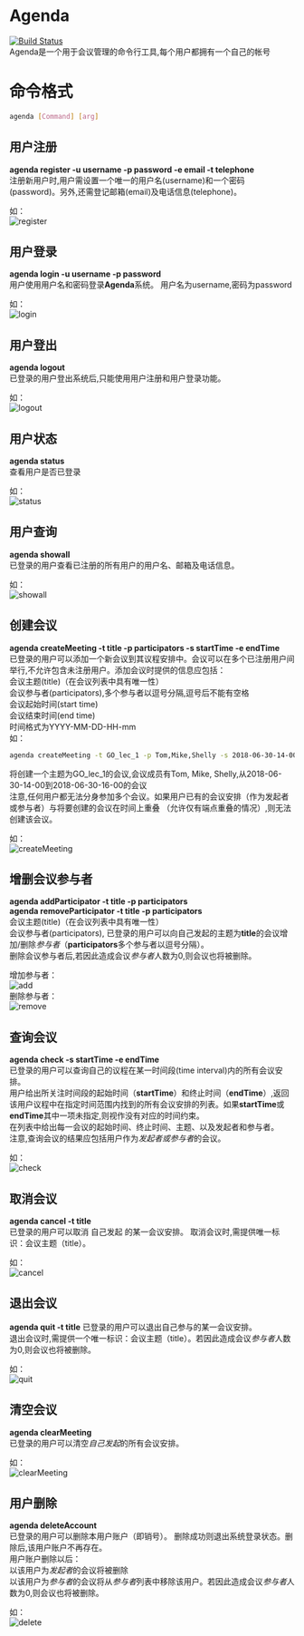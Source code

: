 # Agenda
[![Build Status](https://travis-ci.com/MrFive5555/GO_agenda.svg?branch=master)](https://travis-ci.com/MrFive5555/GO_agenda)  
Agenda是一个用于会议管理的命令行工具,每个用户都拥有一个自己的帐号
# 命令格式
```bash
agenda [Command] [arg]
```
## 用户注册
**agenda register -u username -p password -e email -t telephone**  
注册新用户时,用户需设置一个唯一的用户名(username)和一个密码(password)。另外,还需登记邮箱(email)及电话信息(telephone)。  

如：  
![register][1]


## 用户登录
**agenda login -u username -p password**  
用户使用用户名和密码登录**Agenda**系统。
用户名为username,密码为password  

如：  
![login][2]

## 用户登出
**agenda logout**  
已登录的用户登出系统后,只能使用用户注册和用户登录功能。  

如：  
![logout][3]

## 用户状态
**agenda status**  
查看用户是否已登录  

如：  
![status][4]

## 用户查询
**agenda showall**  
已登录的用户查看已注册的所有用户的用户名、邮箱及电话信息。  

如：  
![showall][5]

## 创建会议
**agenda createMeeting -t title -p participators -s startTime -e endTime**  
已登录的用户可以添加一个新会议到其议程安排中。会议可以在多个已注册用户间举行,不允许包含未注册用户。添加会议时提供的信息应包括：  
会议主题(title)（在会议列表中具有唯一性）  
会议参与者(participators),多个参与者以逗号分隔,逗号后不能有空格  
会议起始时间(start time)  
会议结束时间(end time)  
时间格式为YYYY-MM-DD-HH-mm  
如：
```bash
agenda createMeeting -t GO_lec_1 -p Tom,Mike,Shelly -s 2018-06-30-14-00 -e 2018-06-30-16-00
```
将创建一个主题为GO_lec_1的会议,会议成员有Tom, Mike, Shelly,从2018-06-30-14-00到2018-06-30-16-00的会议  
注意,任何用户都无法分身参加多个会议。如果用户已有的会议安排（作为发起者或参与者）与将要创建的会议在时间上重叠 （允许仅有端点重叠的情况）,则无法创建该会议。  

如：  
![createMeeting][6]

## 增删会议参与者
**agenda addParticipator -t title -p participators**  
**agenda removeParticipator -t title -p participators**  
会议主题(title)（在会议列表中具有唯一性）  
会议参与者(participators),
已登录的用户可以向自己发起的主题为**title**的会议增加/删除*参与者*（**participators**多个参与者以逗号分隔）。  
删除会议参与者后,若因此造成会议*参与者*人数为0,则会议也将被删除。  

增加参与者：  
![add][7]  
删除参与者：  
![remove][8]

## 查询会议
**agenda check -s startTime -e endTime**  
已登录的用户可以查询自己的议程在某一时间段(time interval)内的所有会议安排。  
用户给出所关注时间段的起始时间（**startTime**）和终止时间（**endTime**）,返回该用户议程中在指定时间范围内找到的所有会议安排的列表。如果**startTime**或**endTime**其中一项未指定,则视作没有对应的时间约束。  
在列表中给出每一会议的起始时间、终止时间、主题、以及发起者和参与者。  
注意,查询会议的结果应包括用户作为*发起者或参与者*的会议。  

如：  
![check][9]

## 取消会议
**agenda cancel -t title**  
已登录的用户可以取消 自己发起 的某一会议安排。
取消会议时,需提供唯一标识：会议主题（title）。  

如：  
![cancel][10]

## 退出会议
**agenda quit -t title**
已登录的用户可以退出自己参与的某一会议安排。  
退出会议时,需提供一个唯一标识：会议主题（title）。若因此造成会议*参与者*人数为0,则会议也将被删除。  

如：  
![quit][11]

## 清空会议
**agenda clearMeeting**  
已登录的用户可以清空*自己发起*的所有会议安排。  

如：  
![clearMeeting][12]


## 用户删除
**agenda deleteAccount**  
已登录的用户可以删除本用户账户（即销号）。
删除成功则退出系统登录状态。删除后,该用户账户不再存在。  
用户账户删除以后：  
以该用户为*发起者*的会议将被删除  
以该用户为*参与者*的会议将从*参与者*列表中移除该用户。若因此造成会议*参与者*人数为0,则会议也将被删除。  

如：  
![delete][13]


  [1]: https://github.com/sysuxwh/MyPictureHost/blob/master/Go_Agenda_img/1_register.png
  [2]: https://github.com/sysuxwh/MyPictureHost/blob/master/Go_Agenda_img/2_login.png
  [3]: https://github.com/sysuxwh/MyPictureHost/blob/master/Go_Agenda_img/3_logout.png
  [4]: https://github.com/sysuxwh/MyPictureHost/blob/master/Go_Agenda_img/4_status.png
  [5]: https://github.com/sysuxwh/MyPictureHost/blob/master/Go_Agenda_img/5_showall.png
  [6]: https://github.com/sysuxwh/MyPictureHost/blob/master/Go_Agenda_img/6_createMeeting.png
  [7]: https://github.com/sysuxwh/MyPictureHost/blob/master/Go_Agenda_img/7_addParticipator.png
  [8]: https://github.com/sysuxwh/MyPictureHost/blob/master/Go_Agenda_img/8_removeParticipator.png
  [9]: https://github.com/sysuxwh/MyPictureHost/blob/master/Go_Agenda_img/9_check.png
  [10]: https://github.com/sysuxwh/MyPictureHost/blob/master/Go_Agenda_img/10_cancel.png
  [11]: https://github.com/sysuxwh/MyPictureHost/blob/master/Go_Agenda_img/11_quit.png
  [12]: https://github.com/sysuxwh/MyPictureHost/blob/master/Go_Agenda_img/12_clearMeeting.png
  [13]: https://github.com/sysuxwh/MyPictureHost/blob/master/Go_Agenda_img/13_deleteAccount.png
